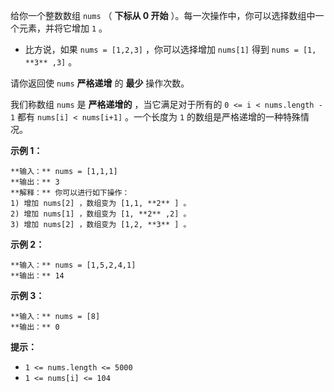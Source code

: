 给你一个整数数组 `nums` （ **下标从 0 开始** ）。每一次操作中，你可以选择数组中一个元素，并将它增加 `1` 。

  * 比方说，如果 `nums = [1,2,3]` ，你可以选择增加 `nums[1]` 得到 `nums = [1, **3** ,3]` 。

请你返回使 `nums` **严格递增** 的 **最少** 操作次数。

我们称数组 `nums` 是 **严格递增的** ，当它满足对于所有的 `0 <= i < nums.length - 1` 都有 `nums[i] <
nums[i+1]` 。一个长度为 `1` 的数组是严格递增的一种特殊情况。

**示例 1：**

    
    
    **输入：** nums = [1,1,1]
    **输出：** 3
    **解释：** 你可以进行如下操作：
    1) 增加 nums[2] ，数组变为 [1,1, **2** ] 。
    2) 增加 nums[1] ，数组变为 [1, **2** ,2] 。
    3) 增加 nums[2] ，数组变为 [1,2, **3** ] 。
    

**示例 2：**

    
    
    **输入：** nums = [1,5,2,4,1]
    **输出：** 14
    

**示例 3：**

    
    
    **输入：** nums = [8]
    **输出：** 0
    

**提示：**

  * `1 <= nums.length <= 5000`
  * `1 <= nums[i] <= 104`

